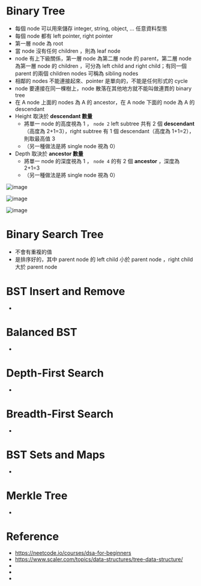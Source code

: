# Binary Tree

- 每個 node 可以用來儲存 integer, string, object, … 任意資料型態
- 每個 node 都有 left pointer, right pointer
- 第一層 node 為 root
- 當 node 沒有任何 children ，則為 leaf node
- node 有上下級關係，第一層 node 為第二層 node 的 parent，第二層 node 為第一層 node 的 children ，可分為 left child and right child；有同一個 parent 的兩個 children nodes 可稱為 sibling nodes
- 相鄰的 nodes 不能連接起來、pointer 是單向的，不能是任何形式的 cycle
- node 要連接在同一棵樹上，node 散落在其他地方就不能叫做連貫的 binary tree
- 在 A node 上面的 nodes 為 A 的 ancestor，在 A node 下面的 node 為 A 的 descendant
- Height 取決於 **descendant 數量**
  - 將單一 node 的高度視為 1 ， `node 2` left subtree 共有 2 個 **descendant**（高度為 2+1=3），right subtree 有 1 個 descendant（高度為 1+1=2），則取最高值 3
  - （另一種做法是將 single node 視為 0）
- Depth 取決於 **ancestor 數量**
  - 將單一 node 的深度視為 1 ， `node 4` 的有 2 個 **ancestor** ，深度為 2+1=3
  - （另一種做法是將 single node 視為 0）

![image](https://github.com/CAFECA-IO/KnowledgeManagement/assets/20677913/ff66c067-ff56-4936-836b-88ac23ff07ae)

![image](https://github.com/CAFECA-IO/KnowledgeManagement/assets/20677913/404ce013-1c52-4131-80b5-4ddb0b5e4129)

![image](https://github.com/CAFECA-IO/KnowledgeManagement/assets/20677913/bc44242e-816d-424e-a5d6-b55e5dbb2681)

# Binary Search Tree

- 不會有重複的值
- 是排序好的，其中 parent node 的 left child 小於 parent node ，right child 大於 parent node

# BST Insert and Remove

-

# Balanced BST

-

# Depth-First Search

-

# Breadth-First Search

-

# BST Sets and Maps

-

# Merkle Tree

-

# Reference

- https://neetcode.io/courses/dsa-for-beginners
- https://www.scaler.com/topics/data-structures/tree-data-structure/
-
-
-
